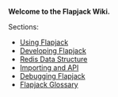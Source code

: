 **Welcome to the Flapjack Wiki.**

Sections:

- [Using Flapjack](USING)
- [Developing Flapjack](DEVELOPING)
- [Redis Data Structure](DATA_STRUCTURES)
- [Importing and API](IMPORTING)
- [Debugging Flapjack](DEBUGGING)
- [Flapjack Glossary](GLOSSARY)
